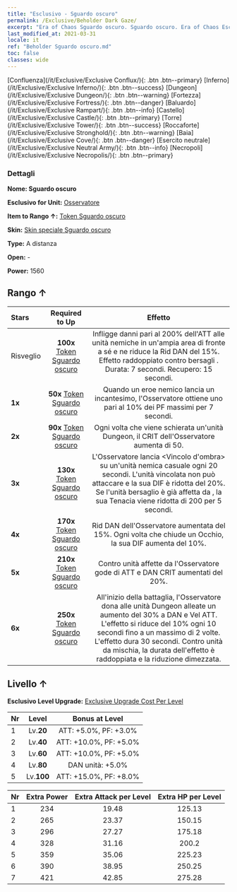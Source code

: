 ```yaml
---
title: "Esclusivo - Sguardo oscuro"
permalink: /Exclusive/Beholder Dark Gaze/
excerpt: "Era of Chaos Sguardo oscuro. Sguardo oscuro. Era of Chaos Esclusivo Sguardo oscuro. Osservatore Esclusivo."
last_modified_at: 2021-03-31
locale: it
ref: "Beholder Sguardo oscuro.md"
toc: false
classes: wide
---
```

 [Confluenza](/it/Exclusive/Exclusive Conflux/){: .btn .btn--primary} [Inferno](/it/Exclusive/Exclusive Inferno/){: .btn .btn--success} [Dungeon](/it/Exclusive/Exclusive Dungeon/){: .btn .btn--warning} [Fortezza](/it/Exclusive/Exclusive Fortress/){: .btn .btn--danger} [Baluardo](/it/Exclusive/Exclusive Rampart/){: .btn .btn--info} [Castello](/it/Exclusive/Exclusive Castle/){: .btn .btn--primary} [Torre](/it/Exclusive/Exclusive Tower/){: .btn .btn--success} [Roccaforte](/it/Exclusive/Exclusive Stronghold/){: .btn .btn--warning} [Baia](/it/Exclusive/Exclusive Cove/){: .btn .btn--danger} [Esercito neutrale](/it/Exclusive/Exclusive Neutral Army/){: .btn .btn--info} [Necropoli](/it/Exclusive/Exclusive Necropolis/){: .btn .btn--primary} 

### Dettagli
 **Nome: Sguardo oscuro** 

 **Esclusivo for Unit:** [Osservatore](/it/units/Beholder/) 

 **Item to Rango ↑:** [Token Sguardo oscuro](/it/Items/con_990/)

 **Skin:** [Skin speciale Sguardo oscuro](/it/Items/con_658/)

 **Type:** A distanza

 **Open:** -

 **Power:** 1560

## Rango ↑

  |     Stars    |  Required to Up | Effetto |
  |:-------------|:---------------:|:---------------:|
  |  Risveglio  | **100x** [Token Sguardo oscuro](/it/Items/con_990/) | <Vista oscura> Infligge danni pari al 200% dell'ATT alle unità nemiche in un'ampia area di fronte a sé e ne riduce la Rid DAN del 15%. Effetto raddoppiato contro bersagli <storditi>. Durata: 7 secondi. Recupero: 15 secondi. |
  | **1x** <i class="fas fa-star"/> | **50x** [Token Sguardo oscuro](/it/Items/con_990/) | Quando un eroe nemico lancia un incantesimo, l'Osservatore ottiene uno <scudo> pari al 10% dei PF massimi per 7 secondi. |
  | **2x** <i class="fas fa-star"/> | **90x** [Token Sguardo oscuro](/it/Items/con_990/) | Ogni volta che viene schierata un'unità Dungeon, il CRIT dell'Osservatore aumenta di 50. |
  | **3x** <i class="fas fa-star"/> | **130x** [Token Sguardo oscuro](/it/Items/con_990/) | L'Osservatore lancia <Vincolo d'ombra> su un'unità nemica casuale ogni 20 secondi. L'unità vincolata non può attaccare e la sua DIF è ridotta del 20%. Se l'unità bersaglio è già affetta da <Controllo mentale>, la sua Tenacia viene ridotta di 200 per 5 secondi. |
  | **4x** <i class="fas fa-star"/> | **170x** [Token Sguardo oscuro](/it/Items/con_990/) | Rid DAN dell'Osservatore aumentata del 15%. Ogni volta che chiude un Occhio, la sua DIF aumenta del 10%. |
  | **5x** <i class="fas fa-star"/> | **210x** [Token Sguardo oscuro](/it/Items/con_990/) | Contro unità affette da <Sanguinamento> l'Osservatore gode di ATT e DAN CRIT aumentati del 20%. |
  | **6x** <i class="fas fa-star"/> | **250x** [Token Sguardo oscuro](/it/Items/con_990/) | <Benedizione invisibile> All'inizio della battaglia, l'Osservatore dona alle unità Dungeon alleate un aumento del 30% a DAN e Vel ATT. L'effetto si riduce del 10% ogni 10 secondi fino a un massimo di 2 volte. L'effetto dura 30 secondi. Contro unità da mischia, la durata dell'effetto è raddoppiata e la riduzione dimezzata. |


## Livello ↑
 **Esclusivo Level Upgrade:** [Exclusive Upgrade Cost Per Level](/Exclusive/ExclusiveUpgradeCostPerLevel/)

  |  Nr  |   Level  | Bonus at Level |
  |:-----|:--------:|:--------------:|
  | 1 | Lv.**20** | ATT: +5.0%, PF: +3.0% |
  | 2 | Lv.**40** | ATT: +10.0%, PF: +5.0% |
  | 3 | Lv.**60** | ATT: +10.0%, PF: +5.0% |
  | 4 | Lv.**80** | DAN unità: +5.0% |
  | 5 | Lv.**100** | ATT: +15.0%, PF: +8.0% |


  |  Nr  |  Extra Power | Extra Attack per Level | Extra HP per Level |
  |:-----|:--------:|:--------:|:--------:|
  | 1 | 234 | 19.48 | 125.13 |
  | 2 | 265 | 23.37 | 150.15 |
  | 3 | 296 | 27.27 | 175.18 |
  | 4 | 328 | 31.16 | 200.2 |
  | 5 | 359 | 35.06 | 225.23 |
  | 6 | 390 | 38.95 | 250.25 |
  | 7 | 421 | 42.85 | 275.28 |


